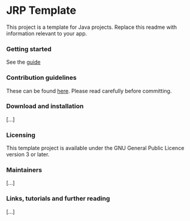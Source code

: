 # JRP Template
This project is a template for Java projects. Replace this readme with information relevant to your app.

### Getting started
See the [guide](docs/getting-started.md)

### Contribution guidelines
These can be found [here](docs/contribution-guidelines.md). Please read carefully before committing.

### Download and installation
[...]

### Licensing
This template project is available under the GNU General Public Licence version 3 or later.

### Maintainers
[...]

### Links, tutorials and further reading
[...]
